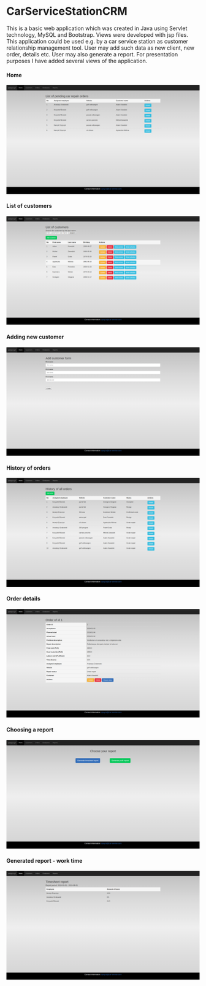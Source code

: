 # CarServiceStationCRM

This is a basic web application which was created in Java using Servlet technology, MySQL and Bootstrap. Views were developed with jsp files. This application could be used e.g. by a car service station as customer relationship management tool. User may add such data as new client, new order, details etc. User may also generate a report. For presentation purposes I have added several views of the application.

#### Home
<img src="images/home.png">

#### List of customers
<img src="images/customerList.png">

#### Adding new customer
<img src="images/customerAdd.png">

#### History of orders
<img src="images/orderHistory.png">

#### Order details
<img src="images/orderDetails.png">

#### Choosing a report
<img src="images/reportChoice.png">

#### Generated report - work time
<img src="images/reportTimesheet.png">
